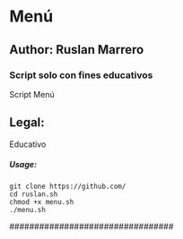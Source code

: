 # Menú
## Author: Ruslan Marrero
### Script solo con fines educativos

Script Menú

## Legal:
Educativo


##### Usage:
```
git clone https://github.com/
cd ruslan.sh
chmod +x menu.sh
./menu.sh
```
#################################
